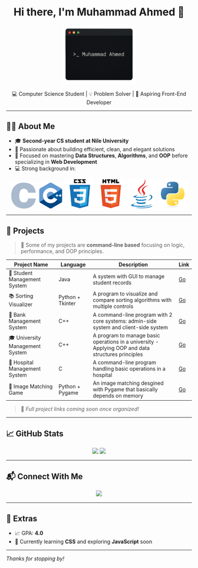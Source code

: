 <h1 align="center">Hi there, I'm Muhammad Ahmed 👋</h1>
<div align="center">
<img src="https://raw.githubusercontent.com/Muhammad-Ahmed-GH/Muhammad-Ahmed-GH/main/GitHub_Picture.png" width="40%">
</div>
<p align="center">
  💻 Computer Science Student | 💡 Problem Solver | 🚀 Aspiring Front-End Developer
</p>

---

## 🧑‍💻 About Me

- 🎓 **Second-year CS student at Nile University**
- 🏅 Passionate about building efficient, clean, and elegant solutions
- 🧠 Focused on mastering **Data Structures**, **Algorithms**, and **OOP** before specializing in **Web Development**
- 💻 Strong background in:  

<p align="center"> <a href="https://www.cprogramming.com/" target="_blank" rel="noreferrer"><img src="https://raw.githubusercontent.com/devicons/devicon/master/icons/c/c-original.svg" alt="c" width="70" height="70"/></a> <a href="https://www.w3schools.com/cpp/" target="_blank" rel="noreferrer"><img src="https://raw.githubusercontent.com/devicons/devicon/master/icons/cplusplus/cplusplus-original.svg" alt="cplusplus" width="70" height="70"/></a> <a href="https://www.w3schools.com/css/" target="_blank" rel="noreferrer"><img src="https://raw.githubusercontent.com/devicons/devicon/master/icons/css3/css3-original-wordmark.svg" alt="css3" width="80" height="80"/></a> <a href="https://www.w3.org/html/" target="_blank" rel="noreferrer"><img src="https://raw.githubusercontent.com/devicons/devicon/master/icons/html5/html5-original-wordmark.svg" alt="html5" width="80" height="80"/></a> <a href="https://www.java.com" target="_blank" rel="noreferrer"><img src="https://raw.githubusercontent.com/devicons/devicon/master/icons/java/java-original.svg" alt="java" width="80" height="80"/></a> <a href="https://www.python.org" target="_blank" rel="noreferrer"><img src="https://raw.githubusercontent.com/devicons/devicon/master/icons/python/python-original.svg" alt="python" width="80" height="80"/></a> </p>

  <!-- ![C++](https://img.shields.io/badge/C++-FF0000?style=round-square&logo=c%2B%2B&logoColor=white)
  ![Python](https://img.shields.io/badge/Python-0ABAB5?style=round-square&logo=python&logoColor=white)
  ![Java](https://img.shields.io/badge/Java-ED8B00?style=round-square&logo=java&logoColor=white)
  ![C](https://img.shields.io/badge/C-4E71FF?style=round-square&logo=c&logoColor=white)
  ![HTML5](https://img.shields.io/badge/HTML5-E34F26?style=round-square&logo=html5&logoColor=white)
  ![CSS3](https://img.shields.io/badge/CSS3-4E71FF?style=round-square&logo=css3&logoColor=white)
  -->
---

## 🚀 Projects

> 🔧 Some of my projects are **command-line based** focusing on logic, performance, and OOP principles.

| Project Name | Language | Description | Link |
|--------------|----------|-------------|------|
| 🧾 Student Management System | Java | A system with GUI to manage student records | <a href="https://github.com/Muhammad-Ahmed-GH/Student_Record_Management_System_Java">Go</a> |
| 📚 Sorting Visualizer | Python + Tkinter | A program to visualize and compare sorting algorithms with multiple controls | <a href="https://github.com/Muhammad-Ahmed-GH/Sorting_Visualization_Python">Go</a> |
| 🏦 Bank Management System | C++ | A command-line program with 2 core systems: admin-side system and client-side system | <a href="https://github.com/Muhammad-Ahmed-GH/Bank_Management_System_Cpp">Go</a> |
| 🎓 University Management System | C++ | A program to manage basic operations in a university - Applying OOP and data structures principles | <a href="https://github.com/Muhammad-Ahmed-GH/University_Management_System_Cpp">Go</a> |
| 🏥 Hospital Management System | C | A command-line program handling basic operations in a hospital | <a href="https://github.com/Muhammad-Ahmed-GH/Hospital_Management_System_C">Go</a> |
| 🧩 Image Matching Game | Python + Pygame | An image matching desgined with Pygame that basically depends on memory | <a href="https://github.com/Muhammad-Ahmed-GH/Image_Matching_Game_Python">Go</a> |

> 🔗 *Full project links coming soon once organized!*

---

## 📈 GitHub Stats

<p align="center">
  <img src="https://github-readme-stats.vercel.app/api?username=muhammad-ahmed-gh&show_icons=true&theme=tokyonight" height="165"/>
  <img src="https://github-readme-stats.vercel.app/api/top-langs/?username=muhammad-ahmed-gh&layout=compact&theme=tokyonight" height="165"/>
</p>

---

## 📬 Connect With Me

<p align="center">
  <a href="https://linkedin.com/in/muhammad-ahmed-nu" target="_blank">
    <img src="https://img.shields.io/badge/LinkedIn-blue?style=for-the-badge&logo=linkedin&logoColor=white"/>
  </a>
</p>

---

## 📌 Extras

- 📈 GPA: **4.0**
- 🌱 Currently learning **CSS** and exploring **JavaScript** soon

---

*Thanks for stopping by!*
